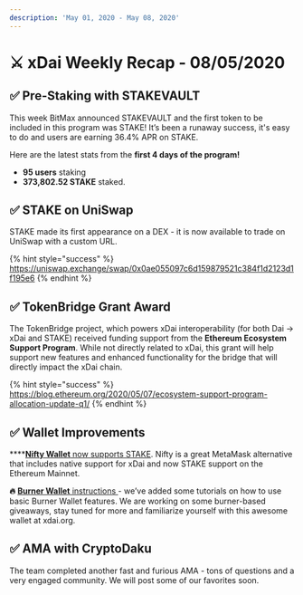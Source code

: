 ```yaml
---
description: 'May 01, 2020 - May 08, 2020'
---
```


# ⚔️ xDai Weekly Recap - 08/05/2020

## ✅ **Pre-Staking with STAKEVAULT**

This week BitMax announced STAKEVAULT and the first token to be included in this program was STAKE! It’s been a runaway success, it's easy to do and users are earning 36.4% APR on STAKE. 

Here are the latest stats from the **first 4 days of the program!**

* **95 users** staking
* **373,802.52 STAKE** staked.

## ✅ **STAKE on UniSwap**

STAKE made its first appearance on a DEX - it is now available to trade on UniSwap with a custom URL.  

{% hint style="success" %}
https://uniswap.exchange/swap/0x0ae055097c6d159879521c384f1d2123d1f195e6
{% endhint %}

## ✅ **TokenBridge Grant Award**

The TokenBridge project, which powers xDai interoperability \(for both Dai -&gt; xDai and STAKE\) received funding support from the **Ethereum Ecosystem Support Program**. While not directly related to xDai, this grant will help support new features and enhanced functionality for the bridge that will directly impact the xDai chain. 

{% hint style="success" %}
https://blog.ethereum.org/2020/05/07/ecosystem-support-program-allocation-update-q1/
{% endhint %}

## ✅ **Wallet Improvements**

\*\*\*\*[**Nifty Wallet** now supports STAKE](../../../for-users/wallets/nifty-wallet.md). Nifty is a great MetaMask alternative that includes native support for xDai and now STAKE support on the Ethereum Mainnet. 

**🔥** [**Burner Wallet** instructions ](../../../for-users/burner-wallet-functions/)- we’ve added some tutorials on how to use basic Burner Wallet features. We are working on some burner-based giveaways, stay tuned for more and familiarize yourself with this awesome wallet at xdai.org. 

## ✅ **AMA with CryptoDaku**

The team completed another fast and furious AMA - tons of questions and a very engaged community. We will post some of our favorites soon.


